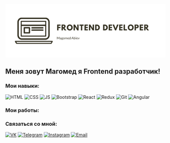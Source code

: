 [![Header](https://github.com/magabiev/magabiev/blob/main/assets/logo.png)](https://github.com/magabiev)

## Меня зовут Магомед я Frontend разработчик!

### Мои навыки:
![HTML](https://img.shields.io/badge/HTML-red?style=flat-square&logo=html)
![CSS](https://img.shields.io/badge/CSS-blue?style=flat-square&logo=css)
![JS](https://img.shields.io/badge/JavaScript-yellow?style=flat-square&logo=js)
![Bootstrap](https://img.shields.io/badge/Bootstrap-purple?style=flat-square&logo=Bootstrap)
![React](https://img.shields.io/badge/React-blue?style=flat-square&logo=react)
![Redux](https://img.shields.io/badge/Redux-purple?style=flat-square&logo=redux)
![Git](https://img.shields.io/badge/Git-darkred?style=flat-square&logo=git)
![Angular](https://img.shields.io/badge/Angular-red?style=flat-square&logo=angular)


### Мои работы:

### Связаться со мной:
[![VK](https://img.shields.io/badge/VK-red?style=social&logo=vk)](https://vk.com/magabiev)
[![Telegram](https://img.shields.io/badge/Telegram-red?style=social&logo=telegram)](https://teleg.run/magabiev)
[![Instagram](https://img.shields.io/badge/Instagram-red?style=social&logo=instagram)](https://instagram.com/magabievv?igshid=1jspxtrkzkf4y)
[![Email](https://img.shields.io/badge/Email-red?style=social&logo=gmail)](magabiev1401@mail.ru)